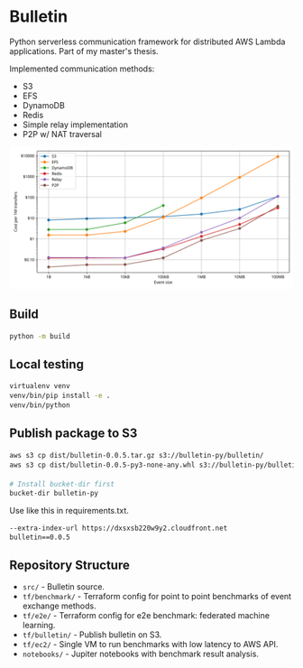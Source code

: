 # Bulletin

Python serverless communication framework for distributed AWS Lambda applications. Part of my master's thesis.

Implemented communication methods:

- S3
- EFS
- DynamoDB
- Redis
- Simple relay implementation
- P2P w/ NAT traversal

![](notebooks/img/cost-1M-log.svg)

## Build

```bash
python -m build
```

## Local testing

```bash
virtualenv venv
venv/bin/pip install -e .
venv/bin/python
```

## Publish package to S3

```bash
aws s3 cp dist/bulletin-0.0.5.tar.gz s3://bulletin-py/bulletin/
aws s3 cp dist/bulletin-0.0.5-py3-none-any.whl s3://bulletin-py/bulletin/

# Install bucket-dir first
bucket-dir bulletin-py
```

Use like this in requirements.txt.

```
--extra-index-url https://dxsxsb220w9y2.cloudfront.net
bulletin==0.0.5
```

## Repository Structure

- `src/` - Bulletin source.
- `tf/benchmark/` - Terraform config for point to point benchmarks of event exchange methods.
- `tf/e2e/` - Terraform config for e2e benchmark: federated machine learning.
- `tf/bulletin/` - Publish bulletin on S3.
- `tf/ec2/` - Single VM to run benchmarks with low latency to AWS API.
- `notebooks/` - Jupiter notebooks with benchmark result analysis.
